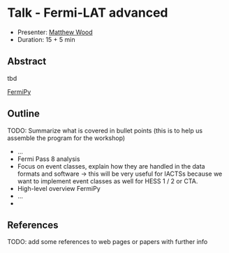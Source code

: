 # Talk - Fermi-LAT advanced

* Presenter: [Matthew Wood](https://github.com/woodmd/)
* Duration: 15 + 5 min

## Abstract

tbd

[FermiPy](https://github.com/fermiPy/fermipy)


## Outline

TODO: Summarize what is covered in bullet points
(this is to help us assemble the program for the workshop)

* ...
* Fermi Pass 8 analysis
* Focus on event classes, explain how they are handled in
  the data formats and software
  -> this will be very useful for IACTSs because we want to
  implement event classes as well for HESS 1 / 2 or CTA.
* High-level overview FermiPy
* ...
* 

## References

TODO: add some references to web pages or papers with further info
